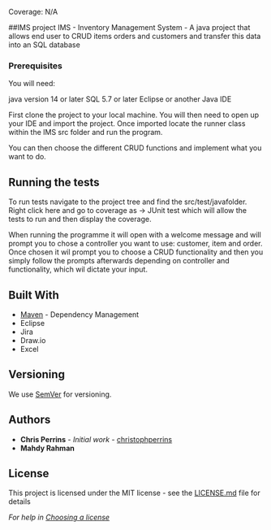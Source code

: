 Coverage: N/A


##IMS project 
IMS - Inventory Management System - A java project that allows end user to CRUD items orders and customers and transfer this data into an SQL database


### Prerequisites

You will need:

java version 14 or later 
SQL 5.7 or later
Eclipse or another Java IDE

First clone the project to your local machine. You will then need to open up your IDE and import the project. Once imported locate the runner class within the IMS src folder and run the program.

You can then choose the different CRUD functions and implement what you want to do.

## Running the tests

To run tests navigate to the project tree and find the src/test/javafolder. Right click here and go to coverage as -> JUnit test which will allow the tests to run and then display the coverage.


When running the programme it will open with a welcome message and will prompt you to chose a controller you want to use: customer, item and order. Once chosen it wil prompt you to choose a CRUD functionality and then you simply follow the prompts afterwards depending on controller and functionality, which wil dictate your input.

## Built With

* [Maven](https://maven.apache.org/) - Dependency Management
* Eclipse
* Jira
* Draw.io
* Excel

## Versioning

We use [SemVer](http://semver.org/) for versioning.

## Authors

* **Chris Perrins** - *Initial work* - [christophperrins](https://github.com/christophperrins)
* **Mahdy Rahman**

## License

This project is licensed under the MIT license - see the [LICENSE.md](LICENSE.md) file for details 

*For help in [Choosing a license](https://choosealicense.com/)*


